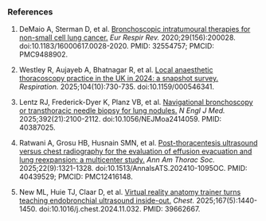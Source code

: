 ### References

1. DeMaio A, Sterman D, et al. [Bronchoscopic intratumoural therapies for non-small cell lung cancer.](https://publications.ersnet.org/content/errev/29/156/200028) _Eur Respir Rev._ 2020;29(156):200028. doi:10.1183/16000617.0028-2020. PMID: 32554757; PMCID: PMC9488902.

2. Westley R, Aujayeb A, Bhatnagar R, et al. [Local anaesthetic thoracoscopy practice in the UK in 2024: a snapshot survey.](https://karger.com/res/article-abstract/104/10/730/927698/Local-Anaesthetic-Thoracoscopy-Practice-in-the-UK?redirectedFrom=fulltext) _Respiration._ 2025;104(10):730-735. doi:10.1159/000546341.

3. Lentz RJ, Frederick-Dyer K, Planz VB, et al. [Navigational bronchoscopy or transthoracic needle biopsy for lung nodules.](https://pubmed.ncbi.nlm.nih.gov/40387025/) _N Engl J Med._ 2025;392(21):2100-2112. doi:10.1056/NEJMoa2414059. PMID: 40387025.

4. Ratwani A, Grosu HB, Husnain SMN, et al. [Post-thoracentesis ultrasound versus chest radiography for the evaluation of effusion evacuation and lung reexpansion: a multicenter study.](https://www.atsjournals.org/doi/10.1513/AnnalsATS.202410-1095OC?url_ver=Z39.88-2003&rfr_id=ori:rid:crossref.org&rfr_dat=cr_pub%20%200pubmed) _Ann Am Thorac Soc._ 2025;22(9):1321-1328. doi:10.1513/AnnalsATS.202410-1095OC. PMID: 40439529; PMCID: PMC12416148.

5. New ML, Huie TJ, Claar D, et al. [Virtual reality anatomy trainer turns teaching endobronchial ultrasound inside-out.](<https://journal.chestnet.org/article/S0012-3692(24)05610-1/abstract>) _Chest._ 2025;167(5):1440-1450. doi:10.1016/j.chest.2024.11.032. PMID: 39662667.
